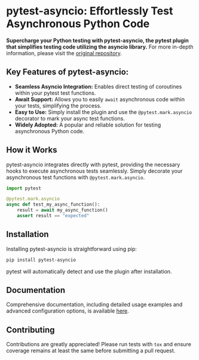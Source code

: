 # pytest-asyncio: Effortlessly Test Asynchronous Python Code

**Supercharge your Python testing with pytest-asyncio, the pytest plugin that simplifies testing code utilizing the asyncio library.**  For more in-depth information, please visit the [original repository](https://github.com/pytest-dev/pytest-asyncio).

## Key Features of pytest-asyncio:

*   **Seamless Asyncio Integration:**  Enables direct testing of coroutines within your pytest test functions.
*   **Await Support:** Allows you to easily `await` asynchronous code within your tests, simplifying the process.
*   **Easy to Use:** Simply install the plugin and use the `@pytest.mark.asyncio` decorator to mark your async test functions.
*   **Widely Adopted:**  A popular and reliable solution for testing asynchronous Python code.

## How it Works

pytest-asyncio integrates directly with pytest, providing the necessary hooks to execute asynchronous tests seamlessly.  Simply decorate your asynchronous test functions with `@pytest.mark.asyncio`.

```python
import pytest

@pytest.mark.asyncio
async def test_my_async_function():
    result = await my_async_function()
    assert result == "expected"
```

## Installation

Installing pytest-asyncio is straightforward using pip:

```bash
pip install pytest-asyncio
```

pytest will automatically detect and use the plugin after installation.

## Documentation

Comprehensive documentation, including detailed usage examples and advanced configuration options, is available [here](https://pytest-asyncio.readthedocs.io/en/latest/).

## Contributing

Contributions are greatly appreciated!  Please run tests with `tox` and ensure coverage remains at least the same before submitting a pull request.